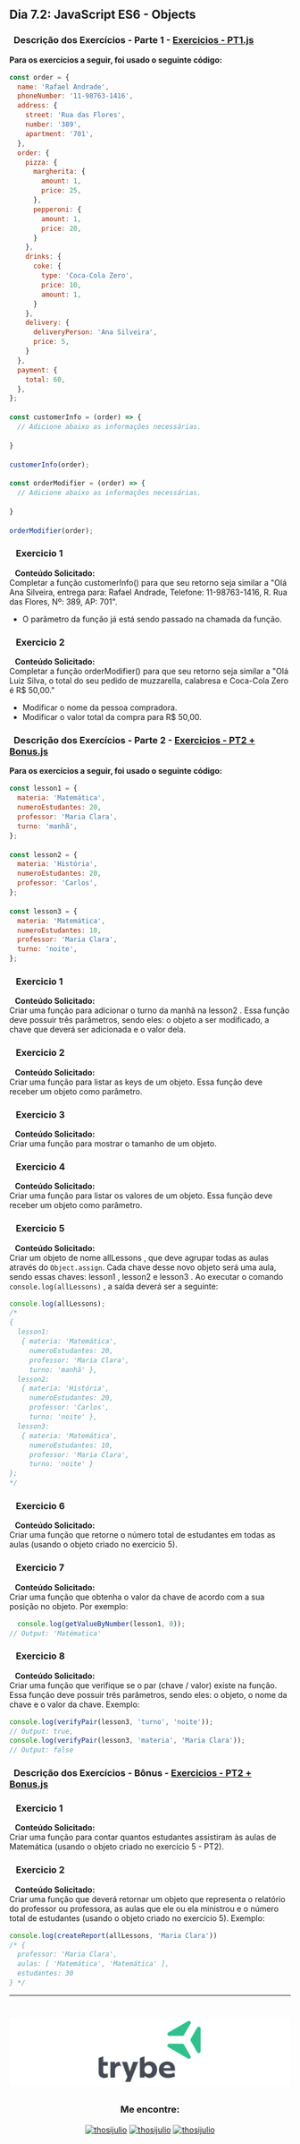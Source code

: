 ## Dia 7.2: JavaScript ES6 - Objects

### &nbsp; Descrição dos Exercícios - Parte 1 - [Exercicios - PT1.js](https://github.com/thosijulio/trybe-exercises/blob/exercises/7.2/1.INTRODUCAO/BLOCO_07/DIA_02/Exercicios%20-%20PT1.js)

<b> Para os exercícios a seguir, foi usado o seguinte código: </b>

~~~javascript
const order = {
  name: 'Rafael Andrade',
  phoneNumber: '11-98763-1416',
  address: {
    street: 'Rua das Flores',
    number: '389',
    apartment: '701',
  },
  order: {
    pizza: {
      margherita: {
        amount: 1,
        price: 25,
      },
      pepperoni: {
        amount: 1,
        price: 20,
      }
    },
    drinks: {
      coke: {
        type: 'Coca-Cola Zero',
        price: 10,
        amount: 1,
      }
    },
    delivery: {
      deliveryPerson: 'Ana Silveira',
      price: 5,
    }
  },
  payment: {
    total: 60,
  },
};

const customerInfo = (order) => {
  // Adicione abaixo as informações necessárias.

}

customerInfo(order);

const orderModifier = (order) => {
  // Adicione abaixo as informações necessárias.

}

orderModifier(order);
~~~



### &nbsp;&nbsp; Exercicio 1
  <b>&nbsp;&nbsp;&nbsp;Conteúdo Solicitado: </b> <br> 
  Completar a função customerInfo() para que seu retorno seja similar a "Olá Ana Silveira, entrega para: Rafael Andrade, Telefone: 11-98763-1416, R. Rua das Flores, Nº: 389, AP: 701". <br>
 * O parâmetro da função já está sendo passado na chamada da função.

### &nbsp;&nbsp; Exercicio 2
  <b>&nbsp;&nbsp;&nbsp;Conteúdo Solicitado: </b> <br> 
  Completar a função orderModifier() para que seu retorno seja similar a "Olá Luiz Silva, o total do seu pedido de muzzarella, calabresa e Coca-Cola Zero é R$ 50,00." <br>
 * Modificar o nome da pessoa compradora.
 * Modificar o valor total da compra para R$ 50,00.


### &nbsp; Descrição dos Exercícios - Parte 2 - [Exercicios - PT2 + Bonus.js](https://github.com/thosijulio/trybe-exercises/blob/exercises/7.2/1.INTRODUCAO/BLOCO_07/DIA_02/Exercicios%20-%20PT1.js)

<b> Para os exercícios a seguir, foi usado o seguinte código: </b>

~~~javascript
const lesson1 = {
  materia: 'Matemática',
  numeroEstudantes: 20,
  professor: 'Maria Clara',
  turno: 'manhã',
};

const lesson2 = {
  materia: 'História',
  numeroEstudantes: 20,
  professor: 'Carlos',
};

const lesson3 = {
  materia: 'Matemática',
  numeroEstudantes: 10,
  professor: 'Maria Clara',
  turno: 'noite',
};
~~~

### &nbsp;&nbsp; Exercicio 1
  <b>&nbsp;&nbsp;&nbsp;Conteúdo Solicitado: </b> <br> 
  Criar uma função para adicionar o turno da manhã na lesson2 . Essa função deve possuir três parâmetros, sendo eles: o objeto a ser modificado, a chave que deverá ser adicionada e o valor dela.

### &nbsp;&nbsp; Exercicio 2
  <b>&nbsp;&nbsp;&nbsp;Conteúdo Solicitado: </b> <br>
  Criar uma função para listar as keys de um objeto. Essa função deve receber um objeto como parâmetro.

### &nbsp;&nbsp; Exercicio 3
  <b>&nbsp;&nbsp;&nbsp;Conteúdo Solicitado: </b> <br>
  Criar uma função para mostrar o tamanho de um objeto.
  
### &nbsp;&nbsp; Exercicio 4
  <b>&nbsp;&nbsp;&nbsp;Conteúdo Solicitado: </b> <br>
  Criar uma função para listar os valores de um objeto. Essa função deve receber um objeto como parâmetro.
  
### &nbsp;&nbsp; Exercicio 5
  <b>&nbsp;&nbsp;&nbsp;Conteúdo Solicitado: </b> <br>
  Criar um objeto de nome allLessons , que deve agrupar todas as aulas através do `Object.assign`. Cada chave desse novo objeto será uma aula, sendo essas chaves: lesson1 , lesson2 e lesson3 . Ao executar o comando `console.log(allLessons)` , a saída deverá ser a seguinte:

~~~javascript
console.log(allLessons);
/*
{
  lesson1:
   { materia: 'Matemática',
     numeroEstudantes: 20,
     professor: 'Maria Clara',
     turno: 'manhã' },
  lesson2:
   { materia: 'História',
     numeroEstudantes: 20,
     professor: 'Carlos',
     turno: 'noite' },
  lesson3:
   { materia: 'Matemática',
     numeroEstudantes: 10,
     professor: 'Maria Clara',
     turno: 'noite' }
};
*/
~~~

### &nbsp;&nbsp; Exercicio 6
  <b>&nbsp;&nbsp;&nbsp;Conteúdo Solicitado: </b> <br>
  Criar uma função que retorne o número total de estudantes em todas as aulas (usando o objeto criado no exercício 5).

### &nbsp;&nbsp; Exercicio 7
  <b>&nbsp;&nbsp;&nbsp;Conteúdo Solicitado: </b> <br>
  Criar uma função que obtenha o valor da chave de acordo com a sua posição no objeto. Por exemplo:

~~~javascript
  console.log(getValueByNumber(lesson1, 0));
// Output: 'Matématica'
~~~

### &nbsp;&nbsp; Exercicio 8
  <b>&nbsp;&nbsp;&nbsp;Conteúdo Solicitado: </b> <br>
  Criar uma função que verifique se o par (chave / valor) existe na função. Essa função deve possuir três parâmetros, sendo eles: o objeto, o nome da chave e o valor da chave. Exemplo:
  
~~~javascript
console.log(verifyPair(lesson3, 'turno', 'noite'));
// Output: true,
console.log(verifyPair(lesson3, 'materia', 'Maria Clara'));
// Output: false
~~~

### &nbsp; Descrição dos Exercícios - Bônus - [Exercicios - PT2 + Bonus.js](https://github.com/thosijulio/trybe-exercises/blob/exercises/7.2/1.INTRODUCAO/BLOCO_07/DIA_02/Exercicios%20-%20PT1.js)

### &nbsp;&nbsp; Exercicio 1
  <b>&nbsp;&nbsp;&nbsp;Conteúdo Solicitado: </b> <br>
  Criar uma função para contar quantos estudantes assistiram às aulas de Matemática (usando o objeto criado no exercício 5 - PT2).

### &nbsp;&nbsp; Exercicio 2
  <b>&nbsp;&nbsp;&nbsp;Conteúdo Solicitado: </b> <br>
  Criar uma função que deverá retornar um objeto que representa o relatório do professor ou professora, as aulas que ele ou ela ministrou e o número total de estudantes (usando o objeto criado no exercício 5). Exemplo:

~~~javascript
console.log(createReport(allLessons, 'Maria Clara'))
/* {
  professor: 'Maria Clara',
  aulas: [ 'Matemática', 'Matemática' ],
  estudantes: 30
} */
~~~

---  

<h1 align="center">
    <img alt="Trybe" src="https://github.com/thosijulio/trybe-projects/blob/main/trybe-logo.png"/>
</h1>
<h3 align=center>Me encontre:</h3>
<p align=center>
<a href="https://www.linkedin.com/in/thosijulio/" target="blank"><img align="center" src="https://cdn.jsdelivr.net/npm/simple-icons@3.0.1/icons/linkedin.svg" alt="thosijulio" height="20" width="20" /></a>
<a href="https://www.github.com/thosijulio/" target="blank"><img align="center" src="https://cdn.jsdelivr.net/npm/simple-icons@3.0.1/icons/github.svg" alt="thosijulio" height="20" width="20" /></a>
<a href="https://www.instagram.com/thosijulio" target="blank"><img align="center" src="https://cdn.jsdelivr.net/npm/simple-icons@3.0.1/icons/instagram.svg" alt="thosijulio" height="20" width="20" /></a>
</p>
